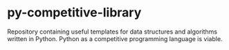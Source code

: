 # py-competitive-library
Repository containing useful templates for data structures and algorithms written in Python. Python as a competitive programming language is viable.
